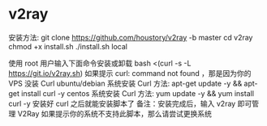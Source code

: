 # v2ray
安装方法:
git clone https://github.com/houstory/v2ray -b master
cd v2ray
chmod +x install.sh
./install.sh local

使用 root 用户输入下面命令安装或卸载
bash <(curl -s -L https://git.io/v2ray.sh)
如果提示 curl: command not found ，那是因为你的 VPS 没装 Curl
ubuntu/debian 系统安装 Curl 方法: apt-get update -y && apt-get install curl -y
centos 系统安装 Curl 方法: yum update -y && yum install curl -y
安装好 curl 之后就能安装脚本了
备注：安装完成后，输入 v2ray 即可管理 V2Ray
如果提示你的系统不支持此脚本，那么请尝试更换系统
